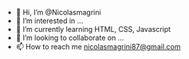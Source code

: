 - 👋 Hi, I’m @Nicolasmagrini
- 👀 I’m interested in ...
- 🌱 I’m currently learning HTML, CSS, Javascript
- 💞️ I’m looking to collaborate on ...
- 📫 How to reach me nicolasmagrini87@gmail.com

<!---
Nicolasmagrini/Nicolasmagrini is a ✨ special ✨ repository because its `README.md` (this file) appears on your GitHub profile.
You can click the Preview link to take a look at your changes.
--->
